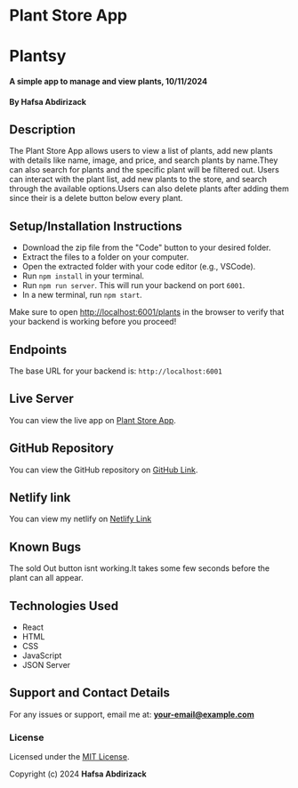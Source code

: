 # Plant Store App
# Plantsy
#### A simple app to manage and view plants, 10/11/2024
#### **By Hafsa Abdirizack**

## Description
The Plant Store App allows users to view a list of plants, add new plants with details like name, image, and price, and search plants by name.They can also search for plants and the  specific plant will be filtered out. Users can interact with the plant list, add new plants to the store, and search through the available options.Users can also delete plants after adding them since their is a delete button below every plant.

## Setup/Installation Instructions
* Download the zip file from the "Code" button to your desired folder.
* Extract the files to a folder on your computer.
* Open the extracted folder with your code editor (e.g., VSCode).
* Run `npm install` in your terminal.
* Run `npm run server`. This will run your backend on port `6001`.
*  In a new terminal, run `npm start`.

Make sure to open [http://localhost:6001/plants](http://localhost:6001/plants)
in the browser to verify that your backend is working before you proceed!

## Endpoints
The base URL for your backend is: `http://localhost:6001`

## Live Server
You can view the live app on [Plant Store App](https://github.com/hafsa-0-abdy/react-hooks-cc-plantshop.git).

## GitHub Repository
You can view the GitHub repository on [GitHub Link](https://github.com/hafsa-0-abdy/react-hooks-cc-plantshop.git).

## Netlify link 
You can view my netlify on  [Netlify Link](https://wondrous-lolly-672e08.netlify.app)
## Known Bugs
The sold Out button isnt working.It takes some few seconds before the plant can all appear.

## Technologies Used
- React
- HTML
- CSS
- JavaScript
- JSON Server

## Support and Contact Details
For any issues or support, email me at: **your-email@example.com**

### License
Licensed under the [MIT License](https://github.com/hafsa-0-abdy/react-hooks-cc-plantshop.git).

Copyright (c) 2024 **Hafsa Abdirizack**
